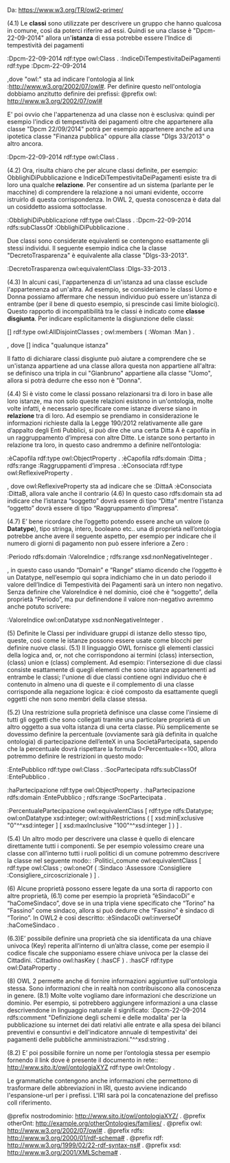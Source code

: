 Da: https://www.w3.org/TR/owl2-primer/

(4.1) Le **classi** sono utilizzate per descrivere un gruppo che hanno qualcosa in comune, così da poterci riferire ad essi. 
Quindi se una classe è "Dpcm-22-09-2014" allora un'**istanza** di essa potrebbe essere l'Indice di tempestività dei pagamenti

 :Dpcm-22-09-2014  rdf:type owl:Class .
 :IndiceDiTempestivitaDeiPagamenti rdf:type :Dpcm-22-09-2014

 ,dove "owl:" sta ad indicare l'ontologia al link :http://www.w3.org/2002/07/owl#. Per definire questo nell'ontologia
 dobbiamo anzitutto definire dei prefissi: @prefix owl: <http://www.w3.org/2002/07/owl#>

E' poi ovvio che l'appartenenza ad una classe non è esclusiva: quindi per esempio l'indice di tempestività dei pagamenti 
oltre che appartenere alla classe "Dpcm 22/09/2014" potrà per esempio appartenere 
anche ad una ipotetica classe "Finanza pubblica" oppure alla classe "Dlgs 33/2013" o altro ancora.

:Dpcm-22-09-2014  rdf:type owl:Class .

(4.2) Ora, risulta chiaro che per alcune classi definite, per esempio: ObblighiDiPubblicazione e IndiceDiTempestivitaDeiPagamenti esiste tra di loro una qualche **relazione**. Per consentire ad un sistema (parlante per le macchine) di comprendere la relazione a noi umani evidente, occorre istruirlo di questa corrispondenza. In OWL 2, questa conoscenza è data dal un cosiddetto assioma sottoclasse.

  :ObblighiDiPubblicazione  rdf:type owl:Class .
 :Dpcm-22-09-2014 rdfs:subClassOf :ObblighiDiPubblicazione .

 Due classi sono considerate equivalenti se contengono esattamente gli stessi individui. 
 Il seguente esempio indica che la classe "DecretoTrasparenza" è equivalente alla classe "Dlgs-33-2013".
 
 :DecretoTrasparenza owl:equivalentClass :Dlgs-33-2013 .

(4.3) In alcuni casi, l'appartenenza di un'istanza ad una classe esclude l'appartenenza ad un'altra.
Ad esempio, se consideriamo le classi Uomo e Donna possiamo affermare che nessun individuo può essere un'istanza di entrambe
(per il bene di questo esempio, si prescinde casi limite biologici). Questo rapporto di incompatibilità tra le classi è indicato come
 **classe disgiunta**. Per indicare esplicitamente la disgiunzione delle classi:
 
 []  rdf:type     owl:AllDisjointClasses ;
     owl:members  ( :Woman  :Man ) .
     
 , dove [] indica "qualunque istanza"
 
Il fatto di dichiarare classi disgiunte può aiutare a comprendere che se un'istanza appartiene ad una classe allora questa non appartiene all'altra: se definisco una tripla in cui "Gianbruno" appartiene alla classe "Uomo", allora si potrà dedurre che esso non è "Donna".

(4.4) Si è visto come le classi possano relazionarsi tra di loro in base alle loro istanze, ma non solo queste relazioni esistono in un'ontologia, molte volte infatti, è necessario specificare come istanze diverse siano in **relazione** tra di loro.
Ad esempio se prendiamo in considerazione le informazioni richieste dalla la Legge 190/2012 relativamente alle gare d’appalto degli Enti Pubblici, si può dire che una certa Ditta A è capofila in un raggruppamento d’impresa con altre Ditte. Le istanze sono pertanto in relazione tra loro, in questo caso andremmo a definire nell’ontologia:

:èCapofila rdf:type owl:ObjectProperty .
:èCapofila rdfs:domain      :Ditta ;
           rdfs:range       :Raggruppamenti d’impresa .
:èConsociata  rdf:type  owl:ReflexiveProperty .

, dove owl:ReflexiveProperty sta ad indicare che se :DittaA :èConsociata :DittaB, allora vale anche il contrario
(4.6) In questo caso rdfs:domain sta ad indicare che l’istanza “soggetto” dovrà essere di tipo “Ditta” mentre l’istanza “oggetto” dovrà essere di tipo “Raggruppamento d’impresa”.

(4.7) E’ bene ricordare che l’oggetto potendo essere anche un valore (o **Datatype**), tipo stringa, intero, booleano etc.. una di proprietà nell’ontologia potrebbe anche avere il seguente aspetto, per esempio per indicare che il numero di giorni di pagamento non può essere inferiore a Zero :

:Periodo  rdfs:domain  :ValoreIndice ;
          rdfs:range   xsd:nonNegativeInteger .

, in questo caso usando “Domain” e “Range” stiamo dicendo che l’oggetto è un Datatype, nell’esempio qui sopra indichiamo che in un dato periodo il valore dell’Indice di Tempestività dei Pagamenti sarà un intero non negativo.
Senza definire che ValoreIndice è nel dominio, cioé che è “soggetto”, della proprietà “Periodo”, ma pur definendone il valore non-negativo avremmo anche potuto scrivere:

 :ValoreIndice  owl:onDatatype  xsd:nonNegativeInteger .


(5) Definite le Classi per individuare gruppi di istanze dello stesso tipo, queste, così come le istanze possono essere usate come blocchi per definire nuove classi.
(5.1) Il linguaggio OWL fornisce gli elementi classici della logica and, or, not che corrispondono ai termini (class) intersection, (class) union e (class) complement.
Ad esempio: l'intersezione di due classi consiste esattamente di quegli elementi che sono istanze appartenenti ad entrambe le classi; l'unione di due classi contiene ogni individuo che è contenuto in almeno una di queste e il complemento di una classe corrisponde alla negazione logica: è cioé composto da esattamente quegli oggetti che non sono membri della classe stessa.

(5.2) Una restrizione sulla proprietà definisce una classe come l'insieme di tutti gli oggetti che sono collegati tramite una particolare proprietà di un altro oggetto a sua volta istanza di una certa classe. Più semplicemente se dovessimo definire la percentuale (ovviamente sarà già definita in qualche ontologia) di partecipazione dell’enteX in una SocietàPartecipata, sapendo che la percentuale dovrà rispettare la formula 0<Percentuale<=100, allora potremmo definire le restrizioni in questo modo:

:EntePubblico  rdf:type owl:Class .
:SocPartecipata    rdfs:subClassOf :EntePubblico .

:haPartecipazione rdf:type owl:ObjectProperty .
:haPartecipazione rdfs:domain  :EntePubblico ;
                  rdfs:range   :SocPartecipata  .

:PercentualePartecipazione  owl:equivalentClass
[ rdf:type       rdfs:Datatype;
  owl:onDatatype xsd:integer;
  owl:withRestrictions (
     [ xsd:minExclusive "0"^^xsd:integer ]
     [ xsd:maxInclusive "100"^^xsd:integer ]
  )
] .

(5.4) Un altro modo per descrivere una classe è quello di elencare direttamente tutti i componenti. Se per esempio volessimo creare una classe con all’interno tutti i ruoli politici di un comune potremmo descrivere la classe nel seguente modo::
:Politici_comune  owl:equivalentClass  [
   rdf:type   owl:Class ;
   owl:oneOf  ( :Sindaco  :Assessore  :Consigliere  :Consigliere_circoscrizionale )
 ] .

(6) Alcune proprietà possono essere legate da una sorta di rapporto con altre proprietà, (6.1) come per esempio la proprietà “èSindacoDi” e “haComeSindaco”, dove se in una tripla viene specificato che “Torino” ha “Fassino” come sindaco, allora si può dedurre che “Fassino” è sindaco di “Torino”. In OWL2 è così descritto:
:èSindacoDi owl:inverseOf :haComeSindaco .

(6.3)E’ possibile definire una proprietà che sia identificata da una chiave univoca (Key) reperita all’interno di un’altra classe, come per esempio il codice fiscale che supponiamo essere chiave univoca per la classe dei Cittadini.
:Cittadino  owl:hasKey  ( :hasCF ) .
:hasCF  rdf:type  owl:DataProperty .

(8) OWL 2 permette anche di fornire informazioni aggiuntive sull'ontologia stessa. Sono informazioni che in realtà non contribuiscono alla conoscenza in genere.
(8.1) Molte volte vogliamo dare informazioni che descrizione un dominio. Per esempio, si potrebbero aggiungere informazioni a una classe descrivendone in linguaggio naturale il significato:
:Dpcm-22-09-2014  rdfs:comment "Definizione degli schemi e delle modalita' per la pubblicazione su internet dei dati relativi alle entrate e alla spesa dei bilanci preventivi e consuntivi e dell'indicatore annuale di tempestivita' dei pagamenti delle pubbliche amministrazioni."^^xsd:string .

(8.2) E’ poi possibile fornire un nome per l’ontologia stessa per esempio fornendo il link dove è presente il documento in rete::
<http://www.sito.it/owl/ontologiaXYZ> rdf:type owl:Ontology .

Le grammatiche contengono anche informazioni che permettono di trasformare delle abbreviazioni in IRI, questo avviene indicando l'espansione-url per i prefissi. L'IRI sarà poi la concatenazione del prefisso coll riferimento.

@prefix nostrodominio: <http://www.sito.it/owl/ontologiaXYZ/> .
@prefix otherOnt: <http://example.org/otherOntologies/families/> .
@prefix owl: <http://www.w3.org/2002/07/owl#> .
@prefix rdfs: <http://www.w3.org/2000/01/rdf-schema#> .
@prefix rdf: <http://www.w3.org/1999/02/22-rdf-syntax-ns#> .
@prefix xsd: <http://www.w3.org/2001/XMLSchema#> .


